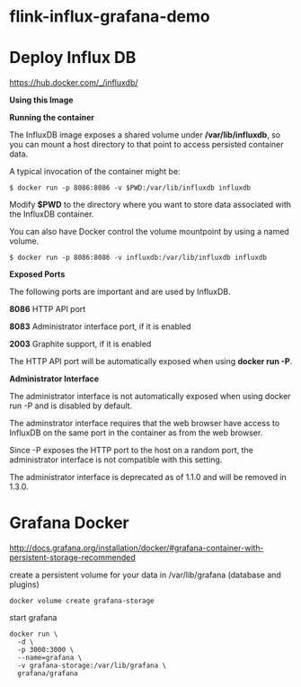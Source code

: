 # flink-influx-grafana-demo

# Deploy Influx DB
https://hub.docker.com/_/influxdb/

**Using this Image**

**Running the container**

The InfluxDB image exposes a shared volume under **/var/lib/influxdb**, so you can mount a host directory to that point to access persisted container data. 

A typical invocation of the container might be:

```
$ docker run -p 8086:8086 -v $PWD:/var/lib/influxdb influxdb
```
      
Modify **$PWD** to the directory where you want to store data associated with the InfluxDB container.

You can also have Docker control the volume mountpoint by using a named volume.
```
$ docker run -p 8086:8086 -v influxdb:/var/lib/influxdb influxdb
```      
**Exposed Ports**

The following ports are important and are used by InfluxDB.

**8086** HTTP API port

**8083** Administrator interface port, if it is enabled

**2003** Graphite support, if it is enabled

The HTTP API port will be automatically exposed when using **docker run -P**.

**Administrator Interface**

The administrator interface is not automatically exposed when using docker run -P and is disabled by default. 

The adminstrator interface requires that the web browser have access to InfluxDB on the same port in the container as from the web browser. 

Since -P exposes the HTTP port to the host on a random port, the administrator interface is not compatible with this setting.

The administrator interface is deprecated as of 1.1.0 and will be removed in 1.3.0.

# Grafana Docker

http://docs.grafana.org/installation/docker/#grafana-container-with-persistent-storage-recommended


create a persistent volume for your data in /var/lib/grafana (database and plugins)
```
docker volume create grafana-storage
```
start grafana
```
docker run \
  -d \
  -p 3000:3000 \
  --name=grafana \
  -v grafana-storage:/var/lib/grafana \
  grafana/grafana
```
